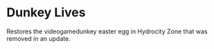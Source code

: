 # Dunkey Lives
Restores the videogamedunkey easter egg in Hydrocity Zone that was removed in an update.